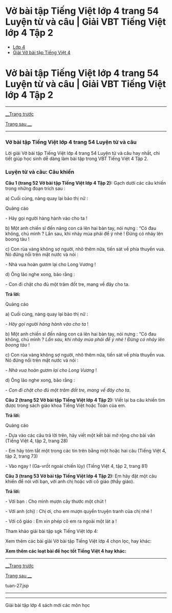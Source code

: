 # Vở bài tập Tiếng Việt lớp 4 trang 54 Luyện từ và câu | Giải VBT Tiếng Việt lớp 4 Tập 2

  * [Lớp 4](https://vietjack.com/series/lop-4.jsp)
  * [Giải Vở bài tập Tiếng Việt 4](https://vietjack.com/giai-vo-bai-tap-tieng-viet-4/index.jsp)



# Vở bài tập Tiếng Việt lớp 4 trang 54 Luyện từ và câu | Giải VBT Tiếng Việt lớp 4 Tập 2

* * *

[__Trang trước](https://vietjack.com/giai-vo-bai-tap-tieng-viet-4/tuan-27.jsp)

[Trang sau __](https://vietjack.com/giai-vo-bai-tap-tieng-viet-4/tuan-27.jsp)

* * *

### Vở bài tập Tiếng Việt lớp 4 trang 54 Luyện từ và câu

Lời giải Vở bài tập Tiếng Việt lớp 4 trang 54 Luyện từ và câu hay nhất, chi tiết giúp học sinh dễ dàng làm bài tập trong VBT Tiếng Việt 4 Tập 2.

### **Luyện từ và câu: Câu khiến**

**Câu 1 (trang 52 Vở bài tập Tiếng Việt lớp 4 Tập 2):** Gạch dưới các câu khiến trong những đoạn trích sau :

a) Cuối cùng, nàng quay lại bảo thị nữ :

Quảng cáo

\- Hãy gọi người hàng hành vào cho ta !

b) Một anh chiến sĩ đến nâng con cá lên hai bàn tay, nói nựng : “Có đau không, chú mình ? Lần sau, khi nhảy múa phải để ý nhé ! Đừng có nhảy lên boong tàu !

c) Con rùa vàng không sợ người, nhô thêm nữa, tiến sát về phía thuyền vua. Nó đứng nổi trên mặt nước và nói :

\- Nhà vua hoàn gươm lại cho Long Vương !

d) Ông lão nghe xong, bảo rằng :

\- Con đi chặt cho đủ một trăm đốt tre, mang về đây cho ta.

**Trả lời:**

Quảng cáo

a) Cuối cùng, nàng quay lại bảo thị nữ : 

\- _Hãy gọi người hàng hành vào cho ta_ !

b) Một anh chiến sĩ đến nâng con cá lên hai bàn tay, nói nựng : “Có đau không, chú mình ? _Lần sau, khi nhảy múa phải để ý nhé ! Đừng có nhảy lên boong tàu_ !

c) Con rùa vàng không sợ người, nhô thêm nữa, tiến sát về phía thuyền vua. Nó đứng nổi trên mặt nước và nói :

\- _Nhà vua hoàn gươm lại cho Long Vương_ !

d) Ông lão nghe xong, bảo rằng :

\- _Con đi chặt cho đủ một trăm đốt tre, mang về đây cho ta_.

**Câu 2 (trang 52 Vở bài tập Tiếng Việt lớp 4 Tập 2):** Viết lại ba câu khiến tìm được trong sách giáo khoa Tiếng Việt hoặc Toán của em.

**Trả lời:**

Quảng cáo

\- Dựa vào các câu trả lời trên, hãy viết một kết bài mở rộng cho bài văn (Tiếng Việt 4, tập 2, trang 28)

\- Em hãy tóm tắt một trong các tin trên bằng một hoặc hai câu (Tiếng Việt 4, tập 2, trang 73)

\- Vào ngay ! (Ga-vrốt ngoài chiến lũy) (Tiếng Việt 4, tập 2, trang 81)

**Câu 3 (trang 53 Vở bài tập Tiếng Việt lớp 4 Tập 2):** Em hãy đặt một câu khiến để nói với bạn, với anh chị hoặc với cô giáo (thầy giáo).

**Trả lời:**

\- Với bạn : Cho mình mượn cây thước một chút !

\- Với anh (chị) : Chị ơi, cho em mượn quyển truyện tranh của chị nhé !

\- Với cô giáo : Em xin phép cô em ra ngoài một lát ạ !

Tham khảo giải bài tập sgk Tiếng Việt lớp 4:

Xem thêm các bài giải Vở bài tập Tiếng Việt lớp 4 chọn lọc, hay khác:

**Xem thêm các loạt bài để học tốt Tiếng Việt 4 hay khác:**

* * *

[__Trang trước](https://vietjack.com/giai-vo-bai-tap-tieng-viet-4/tuan-27.jsp)

[Trang sau __](https://vietjack.com/giai-vo-bai-tap-tieng-viet-4/tuan-27.jsp)

tuan-27.jsp

* * *

* * *

Giải bài tập lớp 4 sách mới các môn học

